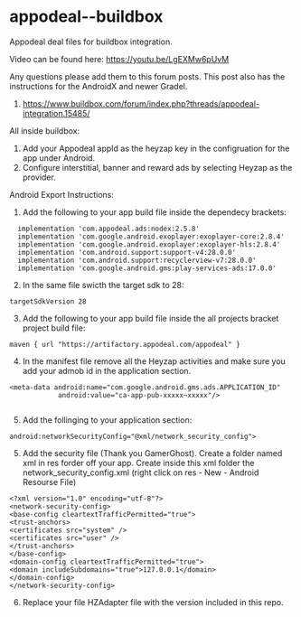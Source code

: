 # appodeal--buildbox
Appodeal deal files for buildbox integration.

Video can be found here: https://youtu.be/LgEXMw6pUvM


Any questions please add them to this forum posts. This post also has the instructions for the AndroidX and newer Gradel.
1. https://www.buildbox.com/forum/index.php?threads/appodeal-integration.15485/

All inside buildbox:
1. Add your Appodeal appId as the heyzap key in the configruation for the app under Android.
2. Configure interstitial, banner and reward ads by selecting Heyzap as the provider.


Android Export Instructions:
1. Add the following to your app build file inside the dependecy brackets:
```
  implementation 'com.appodeal.ads:nodex:2.5.8'
  implementation 'com.google.android.exoplayer:exoplayer-core:2.8.4'
  implementation 'com.google.android.exoplayer:exoplayer-hls:2.8.4'
  implementation 'com.android.support:support-v4:28.0.0'
  implementation 'com.android.support:recyclerview-v7:28.0.0'
  implementation 'com.google.android.gms:play-services-ads:17.0.0'
```

2. In the same file swicth the target sdk to 28:
```
targetSdkVersion 28
```

3. Add the following to your app build file inside the all projects bracket project build file:
```
maven { url "https://artifactory.appodeal.com/appodeal" }
```


4. In the manifest file remove all the Heyzap activities and make sure you add your admob id in the application section.

```
<meta-data android:name="com.google.android.gms.ads.APPLICATION_ID"
            android:value="ca-app-pub-xxxxx~xxxxx"/>
            
```
5. Add the follinging to your application section:

```
android:networkSecurityConfig="@xml/network_security_config">
```

5. Add the security file (Thank you GamerGhost). Create a folder named xml in res forder off your app. Create inside this xml folder the network_security_config.xml (right click on res - New - Android Resourse File)

```
<?xml version="1.0" encoding="utf-8"?>
<network-security-config>
<base-config cleartextTrafficPermitted="true">
<trust-anchors>
<certificates src="system" />
<certificates src="user" />
</trust-anchors>
</base-config>
<domain-config cleartextTrafficPermitted="true">
<domain includeSubdomains="true">127.0.0.1</domain>
</domain-config>
</network-security-config>
```
6. Replace your file HZAdapter file with the version included in this repo.
